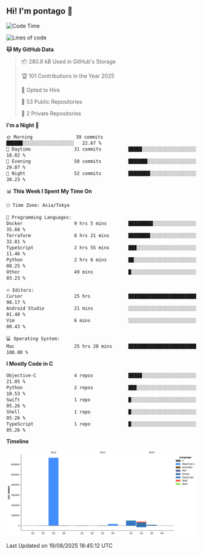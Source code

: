 ## Hi! I'm pontago 👋

<!--START_SECTION:waka-->
![Code Time](http://img.shields.io/badge/Code%20Time-524%20hrs%2034%20mins-blue)

![Lines of code](https://img.shields.io/badge/From%20Hello%20World%20I%27ve%20Written-776.3%20thousand%20lines%20of%20code-blue)

**🐱 My GitHub Data** 

> 📦 280.8 kB Used in GitHub's Storage 
 > 
> 🏆 101 Contributions in the Year 2025
 > 
> 💼 Opted to Hire
 > 
> 📜 53 Public Repositories 
 > 
> 🔑 2 Private Repositories 
 > 
**I'm a Night 🦉** 

```text
🌞 Morning                39 commits          ██████░░░░░░░░░░░░░░░░░░░   22.67 % 
🌆 Daytime                31 commits          █████░░░░░░░░░░░░░░░░░░░░   18.02 % 
🌃 Evening                50 commits          ███████░░░░░░░░░░░░░░░░░░   29.07 % 
🌙 Night                  52 commits          ████████░░░░░░░░░░░░░░░░░   30.23 % 
```


📊 **This Week I Spent My Time On** 

```text
🕑︎ Time Zone: Asia/Tokyo

💬 Programming Languages: 
Docker                   9 hrs 5 mins        █████████░░░░░░░░░░░░░░░░   35.68 % 
Terraform                8 hrs 21 mins       ████████░░░░░░░░░░░░░░░░░   32.81 % 
TypeScript               2 hrs 55 mins       ███░░░░░░░░░░░░░░░░░░░░░░   11.46 % 
Python                   2 hrs 6 mins        ██░░░░░░░░░░░░░░░░░░░░░░░   08.25 % 
Other                    49 mins             █░░░░░░░░░░░░░░░░░░░░░░░░   03.23 % 

🔥 Editors: 
Cursor                   25 hrs              █████████████████████████   98.17 % 
Android Studio           21 mins             ░░░░░░░░░░░░░░░░░░░░░░░░░   01.40 % 
Vim                      6 mins              ░░░░░░░░░░░░░░░░░░░░░░░░░   00.43 % 

💻 Operating System: 
Mac                      25 hrs 28 mins      █████████████████████████   100.00 % 
```

**I Mostly Code in C** 

```text
Objective-C              4 repos             █████░░░░░░░░░░░░░░░░░░░░   21.05 % 
Python                   2 repos             ███░░░░░░░░░░░░░░░░░░░░░░   10.53 % 
Swift                    1 repo              █░░░░░░░░░░░░░░░░░░░░░░░░   05.26 % 
Shell                    1 repo              █░░░░░░░░░░░░░░░░░░░░░░░░   05.26 % 
TypeScript               1 repo              █░░░░░░░░░░░░░░░░░░░░░░░░   05.26 % 
```



**Timeline**

![Lines of Code chart](https://raw.githubusercontent.com/pontago/pontago/main/assets/bar_graph.png)


 Last Updated on 19/08/2025 18:45:12 UTC
<!--END_SECTION:waka-->

